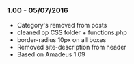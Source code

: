 ### 1.00 - 05/07/2016
- Category's removed from posts
- cleaned op CSS folder + functions.php
- border-radius 10px on all boxes
- Removed site-description from header- Based on Amadeus 1.09